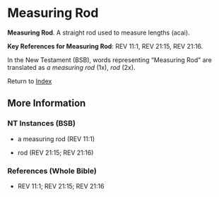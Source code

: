 # Measuring Rod
**Measuring Rod**. 
A straight rod used to measure lengths (acai). 


**Key References for Measuring Rod**: 
REV 11:1, REV 21:15, REV 21:16. 




In the New Testament (BSB), words representing “Measuring Rod” are translated as 
*a measuring rod* (1x), *rod* (2x). 


Return to [Index](00-Index.md)

## More Information

### NT Instances (BSB)

* a measuring rod (REV 11:1)

* rod (REV 21:15; REV 21:16)



### References (Whole Bible)

* REV 11:1; REV 21:15; REV 21:16



